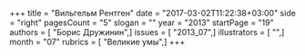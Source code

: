 +++
title = "Вильгельм Рентген"
date = "2017-03-02T11:22:38+03:00"
side = "right"
pagesCount = "5"
slogan = ""
year = "2013"
startPage = "19"
authors = [ "Борис Дружинин",]
issues = [ "2013_07",]
illustrators = [ "",]
month = "07"
rubrics = [ "Великие умы",]
+++
